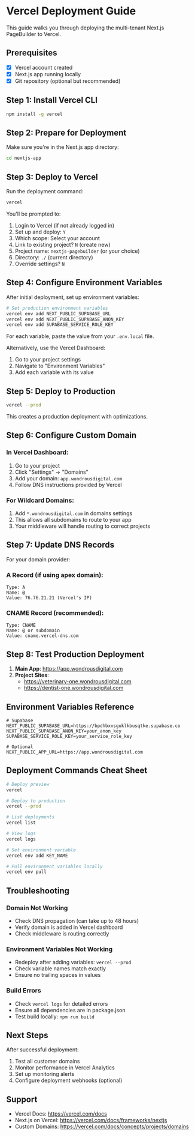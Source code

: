 # Vercel Deployment Guide

This guide walks you through deploying the multi-tenant Next.js PageBuilder to Vercel.

## Prerequisites

- [x] Vercel account created
- [x] Next.js app running locally
- [x] Git repository (optional but recommended)

## Step 1: Install Vercel CLI

```bash
npm install -g vercel
```

## Step 2: Prepare for Deployment

Make sure you're in the Next.js app directory:
```bash
cd nextjs-app
```

## Step 3: Deploy to Vercel

Run the deployment command:
```bash
vercel
```

You'll be prompted to:
1. Login to Vercel (if not already logged in)
2. Set up and deploy: `Y`
3. Which scope: Select your account
4. Link to existing project? `N` (create new)
5. Project name: `nextjs-pagebuilder` (or your choice)
6. Directory: `./` (current directory)
7. Override settings? `N`

## Step 4: Configure Environment Variables

After initial deployment, set up environment variables:

```bash
# Set production environment variables
vercel env add NEXT_PUBLIC_SUPABASE_URL
vercel env add NEXT_PUBLIC_SUPABASE_ANON_KEY
vercel env add SUPABASE_SERVICE_ROLE_KEY
```

For each variable, paste the value from your `.env.local` file.

Alternatively, use the Vercel Dashboard:
1. Go to your project settings
2. Navigate to "Environment Variables"
3. Add each variable with its value

## Step 5: Deploy to Production

```bash
vercel --prod
```

This creates a production deployment with optimizations.

## Step 6: Configure Custom Domain

### In Vercel Dashboard:

1. Go to your project
2. Click "Settings" → "Domains"
3. Add your domain: `app.wondrousdigital.com`
4. Follow DNS instructions provided by Vercel

### For Wildcard Domains:

1. Add `*.wondrousdigital.com` in domains settings
2. This allows all subdomains to route to your app
3. Your middleware will handle routing to correct projects

## Step 7: Update DNS Records

For your domain provider:

### A Record (if using apex domain):
```
Type: A
Name: @
Value: 76.76.21.21 (Vercel's IP)
```

### CNAME Record (recommended):
```
Type: CNAME
Name: @ or subdomain
Value: cname.vercel-dns.com
```

## Step 8: Test Production Deployment

1. **Main App**: https://app.wondrousdigital.com
2. **Project Sites**: 
   - https://veterinary-one.wondrousdigital.com
   - https://dentist-one.wondrousdigital.com

## Environment Variables Reference

```env
# Supabase
NEXT_PUBLIC_SUPABASE_URL=https://bpdhbxvsguklkbusqtke.supabase.co
NEXT_PUBLIC_SUPABASE_ANON_KEY=your_anon_key
SUPABASE_SERVICE_ROLE_KEY=your_service_role_key

# Optional
NEXT_PUBLIC_APP_URL=https://app.wondrousdigital.com
```

## Deployment Commands Cheat Sheet

```bash
# Deploy preview
vercel

# Deploy to production
vercel --prod

# List deployments
vercel list

# View logs
vercel logs

# Set environment variable
vercel env add KEY_NAME

# Pull environment variables locally
vercel env pull
```

## Troubleshooting

### Domain Not Working
- Check DNS propagation (can take up to 48 hours)
- Verify domain is added in Vercel dashboard
- Check middleware is routing correctly

### Environment Variables Not Working
- Redeploy after adding variables: `vercel --prod`
- Check variable names match exactly
- Ensure no trailing spaces in values

### Build Errors
- Check `vercel logs` for detailed errors
- Ensure all dependencies are in package.json
- Test build locally: `npm run build`

## Next Steps

After successful deployment:
1. Test all customer domains
2. Monitor performance in Vercel Analytics
3. Set up monitoring alerts
4. Configure deployment webhooks (optional)

## Support

- Vercel Docs: https://vercel.com/docs
- Next.js on Vercel: https://vercel.com/docs/frameworks/nextjs
- Custom Domains: https://vercel.com/docs/concepts/projects/domains